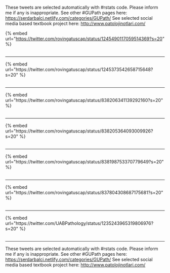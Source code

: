

These tweets are selected automatically with #rstats code. Please inform me if any is inappropriate.
See other #GUPath pages here: https://serdarbalci.netlify.com/categories/GUPath/ 
See selected social media based textbook project here: http://www.patolojinotlari.com/

{% embed url="https://twitter.com/rovingatuscap/status/1245490117059514369?s=20" %}<br>
<br>
<hr>
{% embed url="https://twitter.com/rovingatuscap/status/1245373542658715648?s=20" %}<br>
<br>
<hr>
{% embed url="https://twitter.com/rovingatuscap/status/838206341139292160?s=20" %}<br>
<br>
<hr>
{% embed url="https://twitter.com/rovingatuscap/status/838205364093009926?s=20" %}<br>
<br>
<hr>
{% embed url="https://twitter.com/rovingatuscap/status/838198753370779649?s=20" %}<br>
<br>
<hr>
{% embed url="https://twitter.com/rovingatuscap/status/837804308687175681?s=20" %}<br>
<br>
<hr>
{% embed url="https://twitter.com/UABPathology/status/1235243965319806976?s=20" %}<br>
<br>
<hr>


These tweets are selected automatically with #rstats code. Please inform me if any is inappropriate.
See other #GUPath pages here: https://serdarbalci.netlify.com/categories/GUPath/ 
See selected social media based textbook project here: http://www.patolojinotlari.com/
